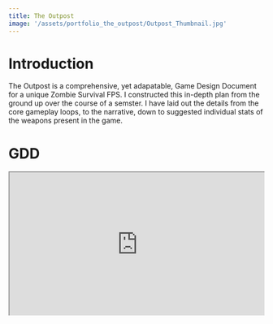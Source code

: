 ```yaml
---
title: The Outpost
image: '/assets/portfolio_the_outpost/Outpost_Thumbnail.jpg'
---
```


# Introduction

The Outpost is a comprehensive, yet adapatable, Game Design Document for a unique Zombie Survival FPS. I constructed this in-depth plan from the ground up over the course of a semster. I have laid out the details from the core gameplay loops, to the narrative, down to suggested individual stats of the weapons present in the game.

# GDD
<style>.embed-container { position: relative; padding-bottom: 56.25%; height: 0; overflow: hidden; max-width: 100%; } .embed-container iframe, .embed-container object, .embed-container embed { position: absolute; top: 0; left: 0; width: 100%; height: 100%; }</style><div class='embed-container'><iframe src='https://drive.google.com/file/d/1huuJD9vq6vcOKpLyOWUgjcN0Eu-5ikDN/preview' allow='autoplay'></iframe></div>